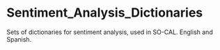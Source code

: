 # Sentiment_Analysis_Dictionaries
Sets of dictionaries for sentiment analysis, used in SO-CAL. English and Spanish. 
